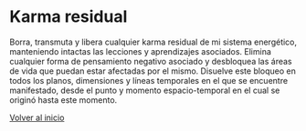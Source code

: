 # Karma residual

Borra, transmuta y libera cualquier karma residual de mi sistema energético, manteniendo intactas las lecciones y aprendizajes asociados. Elimina cualquier forma de pensamiento negativo asociado y desbloquea las áreas de vida que puedan estar afectadas por el mismo. Disuelve este bloqueo en todos los planos, dimensiones y líneas temporales en el que se encuentre manifestado, desde el punto y momento espacio-temporal en el cual se originó hasta este momento.

[Volver al inicio](../index.md)
